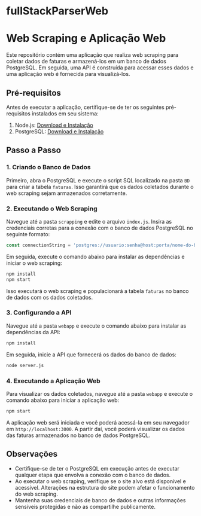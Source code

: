 # fullStackParserWeb

# Web Scraping e Aplicação Web

Este repositório contém uma aplicação que realiza web scraping para coletar dados de faturas e armazená-los em um banco de dados PostgreSQL. Em seguida, uma API é construída para acessar esses dados e uma aplicação web é fornecida para visualizá-los.

## Pré-requisitos

Antes de executar a aplicação, certifique-se de ter os seguintes pré-requisitos instalados em seu sistema:

1. Node.js: [Download e Instalação](https://nodejs.org)
2. PostgreSQL: [Download e Instalação](https://www.postgresql.org/download)

## Passo a Passo

### 1. Criando o Banco de Dados

Primeiro, abra o PostgreSQL e execute o script SQL localizado na pasta `BD` para criar a tabela `faturas`. Isso garantirá que os dados coletados durante o web scraping sejam armazenados corretamente.

### 2. Executando o Web Scraping

Navegue até a pasta `scrapping` e edite o arquivo `index.js`. Insira as credenciais corretas para a conexão com o banco de dados PostgreSQL no seguinte formato:

```javascript
const connectionString = 'postgres://usuario:senha@host:porta/nome-do-banco';
```

Em seguida, execute o comando abaixo para instalar as dependências e iniciar o web scraping:

```bash
npm install
npm start
```

Isso executará o web scraping e populacionará a tabela `faturas` no banco de dados com os dados coletados.

### 3. Configurando a API

Navegue até a pasta `webapp` e execute o comando abaixo para instalar as dependências da API:

```bash
npm install
```

Em seguida, inicie a API que fornecerá os dados do banco de dados:

```bash
node server.js
```

### 4. Executando a Aplicação Web

Para visualizar os dados coletados, navegue até a pasta `webapp` e execute o comando abaixo para iniciar a aplicação web:

```bash
npm start
```

A aplicação web será iniciada e você poderá acessá-la em seu navegador em `http://localhost:3000`. A partir daí, você poderá visualizar os dados das faturas armazenados no banco de dados PostgreSQL.

## Observações

- Certifique-se de ter o PostgreSQL em execução antes de executar qualquer etapa que envolva a conexão com o banco de dados.
- Ao executar o web scraping, verifique se o site alvo está disponível e acessível. Alterações na estrutura do site podem afetar o funcionamento do web scraping.
- Mantenha suas credenciais de banco de dados e outras informações sensíveis protegidas e não as compartilhe publicamente.
